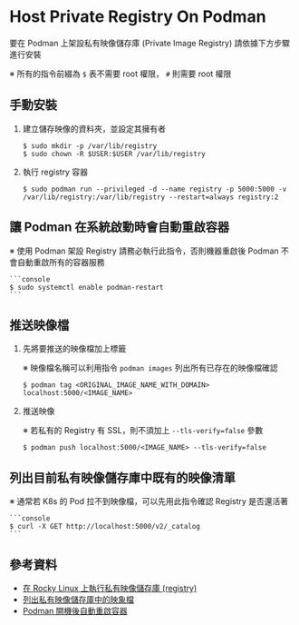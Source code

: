 # Host Private Registry On Podman

要在 Podman 上架設私有映像儲存庫 (Private Image Registry) 請依據下方步驟進行安裝

※ 所有的指令前綴為 `$` 表不需要 root 權限， `#` 則需要 root 權限

## 手動安裝

1. 建立儲存映像的資料夾，並設定其擁有者

    ```console
    $ sudo mkdir -p /var/lib/registry
    $ sudo chown -R $USER:$USER /var/lib/registry
    ```

2. 執行 registry 容器

    ```console
    $ sudo podman run --privileged -d --name registry -p 5000:5000 -v /var/lib/registry:/var/lib/registry --restart=always registry:2
    ```

## 讓 Podman 在系統啟動時會自動重啟容器

※ 使用 Podman 架設 Registry 請務必執行此指令，否則機器重啟後 Podman 不會自動重啟所有的容器服務

    ```console
    $ sudo systemctl enable podman-restart
    ```

## 推送映像檔

1. 先將要推送的映像檔加上標籤

    ※ 映像檔名稱可以利用指令 `podman images` 列出所有已存在的映像檔確認

    ```console
    $ podman tag <ORIGINAL_IMAGE_NAME_WITH_DOMAIN> localhost:5000/<IMAGE_NAME>
    ```

2. 推送映像

    ※ 若私有的 Registry 有 SSL，則不須加上 `--tls-verify=false` 參數

    ```console
    $ podman push localhost:5000/<IMAGE_NAME> --tls-verify=false
    ```

## 列出目前私有映像儲存庫中既有的映像清單

※ 通常若 K8s 的 Pod 拉不到映像檔，可以先用此指令確認 Registry 是否還活著

    ```console
    $ curl -X GET http://localhost:5000/v2/_catalog
    ```

## 參考資料

- [在 Rocky Linux 上執行私有映像儲存庫 (registry)](https://thenewstack.io/tutorial-host-a-local-podman-image-registry/)
- [列出私有映像儲存庫中的映象檔](https://stackoverflow.com/questions/31251356/how-to-get-a-list-of-images-on-docker-registry-v2)
- [Podman 開機後自動重啟容器](https://github.com/containers/podman/issues/10539#issuecomment-1279750679)

